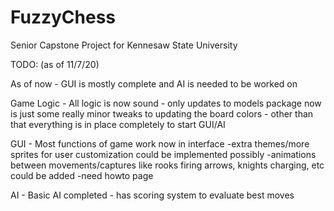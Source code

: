 # FuzzyChess
Senior Capstone Project for Kennesaw State University


TODO: (as of 11/7/20)

As of now - GUI is mostly complete and AI is needed to be worked on

Game Logic - 
 All logic is now sound - only updates to models package now is just some really minor tweaks to updating
 the board colors - other than that everything is in place completely to start GUI/AI
  
GUI -
 Most functions of game work now in interface
 -extra themes/more sprites for user customization could be implemented possibly
 -animations between movements/captures like rooks firing arrows, knights charging, etc could be added
 -need howto page
  
  
AI - 
Basic AI completed - has scoring system to evaluate best moves
